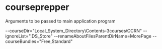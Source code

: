 # courseprepper
Arguments to be passed to main application program

--courseDir="Local_System_Directory\Contents-3courses\CCRN" --ignoreList=".DS_Store" --renameAboutFilesParentDirName=MorePage --courseBundles="Free,Standard"
